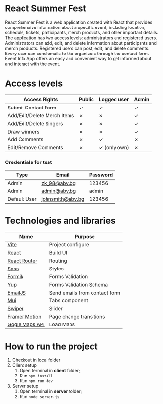 # React Summer Fest
React Summer Fest is a web application created with React that provides comprehensive information about a specific event, including location, schedule, tickets, participants, merch products, and other important details. The application has two access levels: administrators and registered users. Administrators can add, edit, and delete information about participants and merch products. Registered users can post, edit, and delete comments. Every user can send emails to the organizers through the contact form. Event Info App offers an easy and convenient way to get informed about and interact with the event.

# Access levels
| Access Rights | Public | Logged user | Admin
| ---   | --- | --- | --- |
| Submit Contact Form | &check; | &check; | &check; |
| Add/Edit/Delete Merch Items | &cross; | &cross; | &check; |
| Add/Edit/Delete Singers | &cross; | &cross; | &check; |
| Draw winners | &cross; | &cross; | &check; |
| Add Comments | &cross; | &check; | &cross; |
| Edit/Remove Comments | &cross; | &check; (only own) | &cross; |

### Credentials for test
| Type | Email | Password |
| ---   | --- | --- | 
| Admin | zk_98@abv.bg | 123456 |
| Admin | admin@abv.bg | admin |
| Default User | johnsmith@abv.bg | 123456 |

# Technologies and libraries

| Name | Purpose |
| ---   | --- |
| [Vite](https://vitejs.dev/) | Project configure |
| [React](https://react.dev/) | Build UI |
| [React Router](https://reactrouter.com/en/main) | Routing |
| [Sass](https://sass-lang.com/) | Styles |
| [Formik](https://formik.org/) | Forms Validation |
| [Yup](https://formik.org/docs/guides/validation#validationschema) | Forms  Validation Schema |
| [EmailJS](https://www.emailjs.com/) | Send emails from contact form  |
| [Mui](https://mui.com/) | Tabs component |
| [Swiper](https://swiperjs.com/react#usage) | Slider |
| [Framer Motion](https://www.framer.com/motion/) | Page change transitions |
| [Gogle Maps API](https://www.npmjs.com/package/@react-google-maps/api) | Load Maps |

# How to run the project
1. Checkout in local folder
1. Client setup
    1. Open terminal in **client** folder;
    1. Run `npm install`
    1. Run `npm run dev`
1. Server setup
    1. Open terminal in **server** folder;
    1. Run `node server.js`











